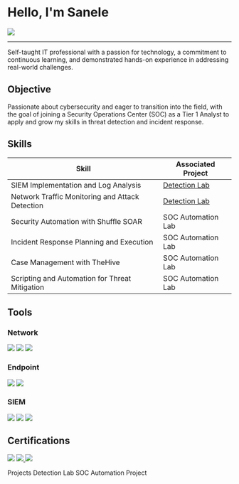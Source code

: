 # Hello, I'm Sanele 
<a href="www.linkedin.com/in/sanele-mgudu-92b798300" target="_blank"><img src="https://img.shields.io/badge/-LinkedIn-0072b1?&style=for-the-badge&logo=linkedin&logoColor=white" /></a>
<hr>


Self-taught IT professional with a passion for technology, a commitment to continuous learning, and demonstrated hands-on experience in addressing real-world challenges.

## Objective
Passionate about cybersecurity and eager to transition into the field, with the goal of joining a Security Operations Center (SOC) as a Tier 1 Analyst to apply and grow my skills in threat detection and incident response.

## Skills

| Skill                                         | Associated Project         |
|-----------------------------------------------|----------------------------|
| SIEM Implementation and Log Analysis          | <a href="https://docs.google.com/document/d/1xUj9Ddcc1vtNsFA_SksUxgeA2K7oAVbM/edit?usp=sharing&ouid=107799846991608332867&rtpof=true&sd=true)" target="_blank">Detection Lab</a>|
| Network Traffic Monitoring and Attack Detection | <a href="https://docs.google.com/document/d/1melSvPp8q0KFCaDXqFC5_PO6PeR9odv0/edit?usp=sharing&ouid=107799846991608332867&rtpof=true&sd=true)"  target="_blank">Detection Lab</a>|
| Security Automation with Shuffle SOAR         | SOC Automation Lab|
| Incident Response Planning and Execution      | SOC Automation Lab|
| Case Management with TheHive                  | SOC Automation Lab|
| Scripting and Automation for Threat Mitigation | SOC Automation Lab|

## Tools
### Network
<div>
    <a href="google.com" target="_blank"><img src="https://img.shields.io/badge/-Wireshark-1679A7?&style=for-the-badge&logo=Wireshark&logoColor=white" /></a>
    <img src="https://img.shields.io/badge/-Suricata-EF3B2D?&style=for-the-badge&logo=Suricata&logoColor=white" />
    <img src="https://img.shields.io/badge/-Zeek-777BB4?&style=for-the-badge&logo=Zeek&logoColor=white" />
</div>

### Endpoint
<div>
    <img src="https://img.shields.io/badge/-Microsoft_Defender_for_Endpoint-00A4EF?&style=for-the-badge&logo=Microsoft&logoColor=white" />
    <img src="https://img.shields.io/badge/-Velociraptor-4B275F?&style=for-the-badge&logo=Velociraptor&logoColor=white" />
</div>

### SIEM
<div>
    <img src="https://img.shields.io/badge/-Microsoft_Sentinel-0078D4?&style=for-the-badge&logo=Microsoft&logoColor=white" />
    <img src="https://img.shields.io/badge/-Splunk-000000?&style=for-the-badge&logo=Splunk&logoColor=white" />
    <img src="https://img.shields.io/badge/-Elastic-005571?&style=for-the-badge&logo=Elastic&logoColor=white" />
</div>

## Certifications
<div>
<a href="https://drive.google.com/file/d/1nusgEYcslGpuIGtdkhFtREVW5L25FS2C/view?usp=drive_link"> <img src="https://img.shields.io/badge/-Security%2B-FF0000?&style=for-the-badge&logo=CompTIA&logoColor=white" /></a>
<a href="https://drive.google.com/file/d/1K9YHvWMSBqAybd34rdCwynwEiewZpsFu/view?usp=drive_link"> <img src="https://img.shields.io/badge/-Network%2B-007ACC?&style=for-the-badge&logo=CompTIA&logoColor=white" /> </a>
<a href="https://drive.google.com/file/d/1K9YHvWMSBqAybd34rdCwynwEiewZpsFu/view?usp=drive_link"> <img src="https://img.shields.io/badge/-A%2B-4D4D4D?&style=for-the-badge&logo=CompTIA&logoColor=white" /> </a>
</div>



    
Projects
Detection Lab
SOC Automation Project
